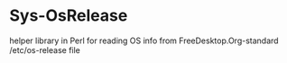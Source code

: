 # Sys-OsRelease
helper library in Perl for reading OS info from FreeDesktop.Org-standard /etc/os-release file
